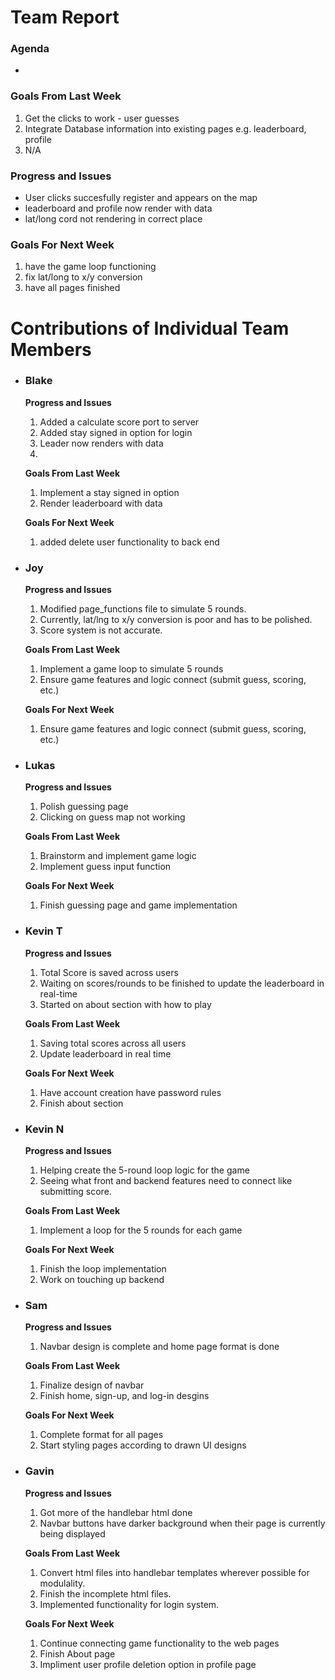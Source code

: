 # Team Report
### Agenda
- 

### Goals From Last Week
1. Get the clicks to work - user guesses
2. Integrate Database information into existing pages e.g. leaderboard, profile
3. N/A
   
### Progress and Issues
- User clicks succesfully register and appears on the map
- leaderboard and profile now render with data
- lat/long cord not rendering in correct place

### Goals For Next Week
1. have the game loop functioning
2. fix lat/long to x/y conversion
3. have all pages finished

# Contributions of Individual Team Members

- ### Blake
  **Progress and Issues**
  1) Added a calculate score port to server
  2) Added stay signed in option for login
  3) Leader now renders with data
  4) 
  
  **Goals From Last Week**
  1) Implement a stay signed in option
  2) Render leaderboard with data
     
  **Goals For Next Week**
  1) added delete user functionality to back end


- ### Joy
  **Progress and Issues**
  1) Modified page_functions file to simulate 5 rounds.
  2) Currently, lat/lng to x/y conversion is poor and has to be polished.
  3) Score system is not accurate.
  
  **Goals From Last Week**
  1) Implement a game loop to simulate 5 rounds
  2) Ensure game features and logic connect (submit guess, scoring, etc.)
     
  **Goals For Next Week**
  1) Ensure game features and logic connect (submit guess, scoring, etc.)

- ### Lukas
  **Progress and Issues**
  1) Polish guessing page
  2) Clicking on guess map not working
  
  **Goals From Last Week**
  1) Brainstorm and implement game logic
  2) Implement guess input function
   
  **Goals For Next Week**
  1) Finish guessing page and game implementation


- ### Kevin T
  **Progress and Issues**
  1) Total Score is saved across users
  2) Waiting on scores/rounds to be finished to update the leaderboard in real-time
  3) Started on about section with how to play

  **Goals From Last Week**
  1) Saving total scores across all users
  2) Update leaderboard in real time

  **Goals For Next Week**
  1) Have account creation have password rules
  2) Finish about section

- ### Kevin N
  **Progress and Issues**
  1) Helping create the 5-round loop logic for the game
  2) Seeing what front and backend features need to connect like submitting score.
  
  **Goals From Last Week**
  1) Implement a loop for the 5 rounds for each game
  
  **Goals For Next Week**
  1) Finish the loop implementation
  2) Work on touching up backend

- ### Sam
  **Progress and Issues**
  1) Navbar design is complete and home page format is done
  
  **Goals From Last Week**
  1) Finalize design of navbar
  2) Finish home, sign-up, and log-in desgins
     
  **Goals For Next Week**
  1) Complete format for all pages
  2) Start styling pages according to drawn UI designs

- ### Gavin
  **Progress and Issues**
  1) Got more of the handlebar html done
  2) Navbar buttons have darker background when their page is currently being displayed
  
  **Goals From Last Week**
  1) Convert html files into handlebar templates wherever possible for modulality.
  2) Finish the incomplete html files.
  3) Implemented functionality for login system.
     
  **Goals For Next Week**
  1) Continue connecting game functionality to the web pages
  2) Finish About page
  3) Impliment user profile deletion option in profile page


